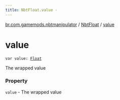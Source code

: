 ```yaml
---
title: NbtFloat.value - 
---
```


[br.com.gamemods.nbtmanipulator](../index.html) / [NbtFloat](index.html) / [value](./value.html)

# value

`var value: `[`Float`](https://kotlinlang.org/api/latest/jvm/stdlib/kotlin/-float/index.html)

The wrapped value

### Property

`value` - The wrapped value